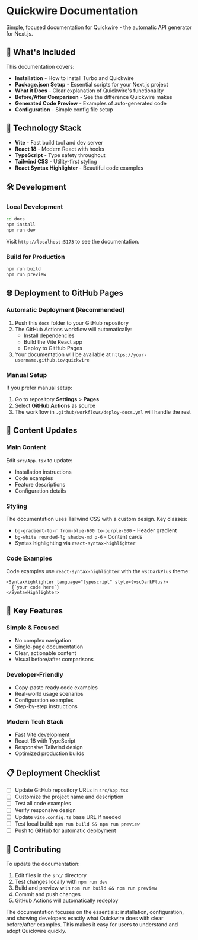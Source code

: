 # Quickwire Documentation

Simple, focused documentation for Quickwire - the automatic API generator for Next.js.

## 🚀 What's Included

This documentation covers:
- **Installation** - How to install Turbo and Quickwire
- **Package.json Setup** - Essential scripts for your Next.js project
- **What it Does** - Clear explanation of Quickwire's functionality
- **Before/After Comparison** - See the difference Quickwire makes
- **Generated Code Preview** - Examples of auto-generated code
- **Configuration** - Simple config file setup

## 📁 Technology Stack

- **Vite** - Fast build tool and dev server
- **React 18** - Modern React with hooks
- **TypeScript** - Type safety throughout
- **Tailwind CSS** - Utility-first styling
- **React Syntax Highlighter** - Beautiful code examples

## 🛠 Development

### Local Development

```bash
cd docs
npm install
npm run dev
```

Visit `http://localhost:5173` to see the documentation.

### Build for Production

```bash
npm run build
npm run preview
```

## 🌐 Deployment to GitHub Pages

### Automatic Deployment (Recommended)

1. Push this `docs` folder to your GitHub repository
2. The GitHub Actions workflow will automatically:
   - Install dependencies
   - Build the Vite React app
   - Deploy to GitHub Pages
3. Your documentation will be available at `https://your-username.github.io/quickwire`

### Manual Setup

If you prefer manual setup:

1. Go to repository **Settings** > **Pages**
2. Select **GitHub Actions** as source
3. The workflow in `.github/workflows/deploy-docs.yml` will handle the rest

## 📝 Content Updates

### Main Content

Edit `src/App.tsx` to update:
- Installation instructions
- Code examples
- Feature descriptions
- Configuration details

### Styling

The documentation uses Tailwind CSS with a custom design. Key classes:
- `bg-gradient-to-r from-blue-600 to-purple-600` - Header gradient
- `bg-white rounded-lg shadow-md p-6` - Content cards
- Syntax highlighting via `react-syntax-highlighter`

### Code Examples

Code examples use `react-syntax-highlighter` with the `vscDarkPlus` theme:

```tsx
<SyntaxHighlighter language="typescript" style={vscDarkPlus}>
  {`your code here`}
</SyntaxHighlighter>
```

## 🎯 Key Features

### Simple & Focused
- No complex navigation
- Single-page documentation
- Clear, actionable content
- Visual before/after comparisons

### Developer-Friendly
- Copy-paste ready code examples
- Real-world usage scenarios
- Configuration examples
- Step-by-step instructions

### Modern Tech Stack
- Fast Vite development
- React 18 with TypeScript
- Responsive Tailwind design
- Optimized production builds

## 📋 Deployment Checklist

- [ ] Update GitHub repository URLs in `src/App.tsx`
- [ ] Customize the project name and description
- [ ] Test all code examples
- [ ] Verify responsive design
- [ ] Update `vite.config.ts` base URL if needed
- [ ] Test local build: `npm run build && npm run preview`
- [ ] Push to GitHub for automatic deployment

## 🤝 Contributing

To update the documentation:

1. Edit files in the `src/` directory
2. Test changes locally with `npm run dev`
3. Build and preview with `npm run build && npm run preview`
4. Commit and push changes
5. GitHub Actions will automatically redeploy

The documentation focuses on the essentials: installation, configuration, and showing developers exactly what Quickwire does with clear before/after examples. This makes it easy for users to understand and adopt Quickwire quickly.